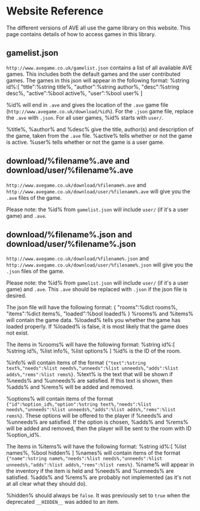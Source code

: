 Website Reference
=================
The different versions of AVE all use the game library on this website.
This page contains details of how to access games in this library.

gamelist.json
-------------
`http://www.avegame.co.uk/gamelist.json` contains a list of all available AVE games.
This includes both the default games and the user contributed games.
The games in this json will appear in the following format:
    %string id%:[
                 "title":%string title%,
                 "author":%string author%,
                 "desc":%string desc%,
                 "active":%bool active%,
                 "user":%bool user%
                ]

%id% will end in `.ave` and gives the location of the `.ave` game file (`http://www.avegame.co.uk/download/%id%`).
For the `.json` game file, replace the `.ave` with `.json`. For all user games, %id% starts with `user/`.

%title%, %author% and %desc% give the title, author(s) and description of the game, taken from the `.ave` file.
%active% tells whether or not the game is active. %user% tells whether or not the game is a user game.

download/%filename%.ave and download/user/%filename%.ave
--------------------------------------------------------
`http://www.avegame.co.uk/download/%filename%.ave` and `http://www.avegame.co.uk/download/user/%filename%.ave` will give you the `.ave` 
files of the game.

Please note: the %id% from `gamelist.json` will include `user/` (if it's a user game) and `.ave`.


download/%filename%.json and download/user/%filename%.json
----------------------------------------------------------
`http://www.avegame.co.uk/download/%filename%.json` and
`http://www.avegame.co.uk/download/user/%filename%.json`
will give you the `.json` files of the game.

Please note: the %id% from `gamelist.json` will include `user/` (if it's a user game) and `.ave`. This `.ave` should be replaced with `.json`
if the json file is desired.

The json file will have the following format:
    {
     "rooms":%dict rooms%,
     "items":%dict items%,
     "loaded":%bool loaded%
    }
%rooms% and %items% will contain the game data. %loaded% tells you whether the game has loaded properly. If %loaded% is false, it is most
likely that the game does not exist.

The items in %rooms% will have the following format:
    %string id%:[
                 %string id%,
                 %list info%,
                 %list options%
                ]
%id% is the ID of the room.

%info% will contain items of the format `{"text":%string text%,"needs":%list needs%,"unneeds":%list unneeds%,"adds":%list adds%,"rems":%list rems%}`.
%text% is the text that will be shown if %needs% and %unneeds% are satisfied. If this text is shown, then %adds% and %rems% will be added and removed.

%options% will contain items of the format `{"id":%option_id%,"option":%string text%,"needs":%list needs%,"unneeds":%list unneeds%,"adds":%list adds%,"rems":%list rems%}`.
These options will be offered to the player if %needs% and %unneeds% are satisfied.
If the option is chosen, %adds% and %rems% will be added and removed, then the player will be sent to the room with ID %option_id%.

The items in %items% will have the following format:
    %string id%:[
                 %list names%,
                 %bool hidden%
                ]
%names% will contain items of the format `{"name":%string name%,"needs":%list needs%,"unneeds":%list unneeds%,"adds":%list adds%,"rems":%list rems%}`.
%name% will appear in the inventory if the item is held and %needs% and %unneeds% are satisfied.
%adds% and %rems% are probably not implemented (as it's not at all clear what they should do).

%hidden% should always be `false`. It was previously set to `true` when the deprecated `__HIDDEN__` was added to an item.
